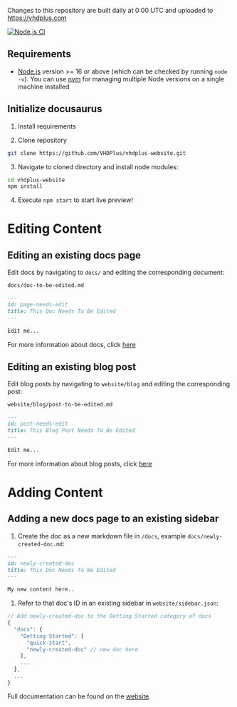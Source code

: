Changes to this repository are built daily at 0:00 UTC and uploaded to https://vhdplus.com

[![Node.js CI](https://github.com/VHDPlus/vhdplus-website/actions/workflows/node.js.yml/badge.svg)](https://github.com/VHDPlus/vhdplus-website/actions/workflows/node.js.yml)

## Requirements

- [Node.js](https://nodejs.org/en/download/) version >= 16 or above (which can be checked by running `node -v`). You can use [nvm](https://github.com/nvm-sh/nvm) for managing multiple Node versions on a single machine installed

## Initialize docusaurus

1. Install requirements

2. Clone repository
```bash
git clone https://github.com/VHDPlus/vhdplus-website.git
```

3. Navigate to cloned directory and install node modules:
```bash
cd vhdplus-website
npm install
```
4. Execute `npm start` to start live preview!

# Editing Content

## Editing an existing docs page

Edit docs by navigating to `docs/` and editing the corresponding document:

`docs/doc-to-be-edited.md`

```markdown
---
id: page-needs-edit
title: This Doc Needs To Be Edited
---

Edit me...
```

For more information about docs, click [here](https://docusaurus.io/docs/en/navigation)

## Editing an existing blog post

Edit blog posts by navigating to `website/blog` and editing the corresponding post:

`website/blog/post-to-be-edited.md`
```markdown
---
id: post-needs-edit
title: This Blog Post Needs To Be Edited
---

Edit me...
```

For more information about blog posts, click [here](https://docusaurus.io/docs/en/adding-blog)

# Adding Content

## Adding a new docs page to an existing sidebar

1. Create the doc as a new markdown file in `/docs`, example `docs/newly-created-doc.md`:

```md
---
id: newly-created-doc
title: This Doc Needs To Be Edited
---

My new content here..
```

1. Refer to that doc's ID in an existing sidebar in `website/sidebar.json`:

```javascript
// Add newly-created-doc to the Getting Started category of docs
{
  "docs": {
    "Getting Started": [
      "quick-start",
      "newly-created-doc" // new doc here
    ],
    ...
  },
  ...
}
```

Full documentation can be found on the [website](https://docusaurus.io/).
